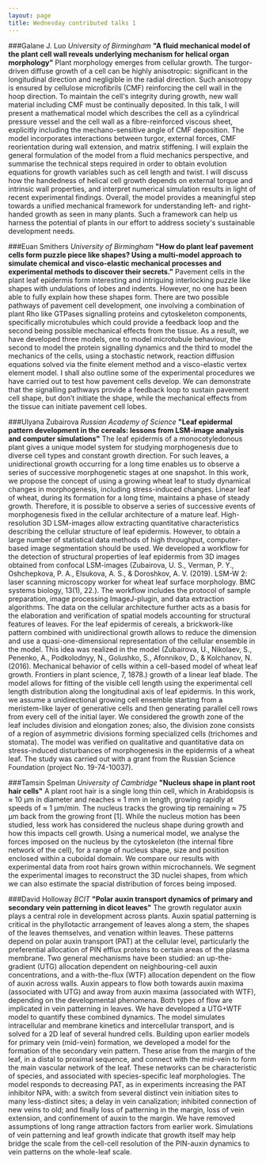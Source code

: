 ```yaml
---
layout: page
title: Wednesday contributed talks 1
---
```


###Galane J. Luo
*University of Birmingham*
**"A fluid mechanical model of the plant cell wall reveals underlying mechanism for helical organ morphology"**
Plant morphology emerges from cellular growth. The turgor-driven diffuse growth of a cell can be highly anisotropic: significant in the longitudinal direction and negligible in the radial direction. Such anisotropy is ensured by cellulose microfibrils (CMF) reinforcing the cell wall in the hoop direction. To maintain the cell's integrity during growth, new wall material including CMF must be continually deposited. In this talk, I will present a mathematical model which describes the cell as a cylindrical pressure vessel and the cell wall as a fibre-reinforced viscous sheet, explicitly including the mechano-sensitive angle of CMF deposition. The model incorporates interactions between turgor, external forces, CMF reorientation during wall extension, and matrix stiffening. I will explain the general formulation of the model from a fluid mechanics perspective, and summarise the technical steps required in order to obtain evolution equations for growth variables such as cell length and twist. I will discuss how the handedness of helical cell growth depends on external torque and intrinsic wall properties, and interpret numerical simulation results in light of recent experimental findings. Overall, the model provides a meaningful step towards a unified mechanical framework for understanding left- and right-handed growth as seen in many plants. Such a framework can help us harness the potential of plants in our effort to address society's sustainable development needs.


###Euan Smithers
*University of Birmingham*
**"How do plant leaf pavement cells form puzzle piece like shapes? Using a multi-model approach to simulate chemical and visco-elastic mechanical processes and experimental methods to discover their secrets."**
Pavement cells in the plant leaf epidermis form interesting and intriguing interlocking puzzle like shapes with undulations of lobes and indents. However, no one has been able to fully explain how these shapes form. There are two possible pathways of pavement cell development, one involving a combination of plant Rho like GTPases signalling proteins and cytoskeleton components, specifically microtubules which could provide a feedback loop and the second being possible mechanical effects from the tissue. As a result, we have developed three models, one to model microtubule behaviour, the second to model the protein signalling dynamics and the third to model the mechanics of the cells, using a stochastic network, reaction diffusion equations solved via the finite element method and a visco-elastic vertex element model. I shall also outline some of the experimental procedures we have carried out to test how pavement cells develop. We can demonstrate that the signalling pathways provide a feedback loop to sustain pavement cell shape, but don’t initiate the shape, while the mechanical effects from the tissue can initiate pavement cell lobes.


###Ulyana Zubairova
*Russian Academy of Science*
**"Leaf epidermal pattern development in the cereals: lessons from LSM-image analysis and computer simulations"**
The leaf epidermis of a monocotyledonous plant gives a unique model system for studying morphogenesis due to diverse cell types and constant growth direction. For such leaves, a unidirectional growth occurring for a long time enables us to observe a series of successive morphogenetic stages at one snapshot. In this work, we propose the concept of using a growing wheat leaf to study dynamical changes in morphogenesis, including stress-induced changes. Linear leaf of wheat, during its formation for a long time, maintains a phase of steady growth. Therefore, it is possible to observe a series of successive events of morphogenesis fixed in the cellular architecture of a mature leaf. High-resolution 3D LSM-images allow extracting quantitative characteristics describing the cellular structure of leaf epidermis. However, to obtain a large number of statistical data methods of high throughput, computer-based image segmentation should be used. We developed a workflow for the detection of structural properties of leaf epidermis from 3D images obtained from confocal LSM-images (Zubairova, U. S., Verman, P. Y., Oshchepkova, P. A., Elsukova, A. S., & Doroshkov, A. V. (2019). LSM-W 2: laser scanning microscopy worker for wheat leaf surface morphology. BMC systems biology, 13(1), 22.). The workflow includes the protocol of sample preparation, image processing ImageJ-plugin, and data extraction algorithms. The data on the cellular architecture further acts as a basis for the elaboration and verification of spatial models accounting for structural features of leaves. For the leaf epidermis of cereals, a brickwork-like pattern combined with unidirectional growth allows to reduce the dimension and use a quasi-one-dimensional representation of the cellular ensemble in the model. This idea was realized in the model (Zubairova, U., Nikolaev, S., Penenko, A., Podkolodnyy, N., Golushko, S., Afonnikov, D., & Kolchanov, N. (2016). Mechanical behavior of cells within a cell-based model of wheat leaf growth. Frontiers in plant science, 7, 1878.) growth of a linear leaf blade. The model allows for fitting of the visible cell length using the experimental cell length distribution along the longitudinal axis of leaf epidermis. In this work, we assume a unidirectional growing cell ensemble starting from a meristem-like layer of generative cells and then generating parallel cell rows from every cell of the initial layer. We considered the growth zone of the leaf includes division and elongation zones; also, the division zone consists of a region of asymmetric divisions forming specialized cells (trichomes and stomata). The model was verified on qualitative and quantitative data on stress-induced disturbances of morphogenesis in the epidermis of a wheat leaf. The study was carried out with a grant from the Russian Science Foundation (project No. 19-74-10037).


###Tamsin Spelman
*University of Cambridge*
**"Nucleus shape in plant root hair cells"**
A plant root hair is a single long thin cell, which in Arabidopsis is ≈ 10 μm in diameter and reaches ≈ 1 mm in length, growing rapidly at speeds of ≈ 1 μm/min. The nucleus tracks the growing tip remaining ≈ 75 μm back from the growing front [1]. While the nucleus motion has been studied, less work has considered the nucleus shape during growth and how this impacts cell growth. Using a numerical model, we analyse the forces imposed on the nucleus by the cytoskeleton (the internal fibre network of the cell), for a range of nucleus shape, size and position enclosed within a cuboidal domain. We compare our results with experimental data from root hairs grown within microchannels. We segment the experimental images to reconstruct the 3D nuclei shapes, from which we can also estimate the spacial distribution of forces being imposed.


###David Holloway
*BCIT*
**"Polar auxin transport dynamics of primary and secondary vein patterning in dicot leaves"**
The growth regulator auxin plays a central role in development across plants. Auxin spatial patterning is critical in the phyllotactic arrangement of leaves along a stem, the shapes of the leaves themselves, and venation within leaves. These patterns depend on polar auxin transport (PAT) at the cellular level, particularly the preferential allocation of PIN efflux proteins to certain areas of the plasma membrane. Two general mechanisms have been studied: an up-the-gradient (UTG) allocation dependent on neighbouring-cell auxin concentrations, and a with-the-flux (WTF) allocation dependent on the flow of auxin across walls. Auxin appears to flow both towards auxin maxima (associated with UTG) and away from auxin maxima (associated with WTF), depending on the developmental phenomena. Both types of flow are implicated in vein patterning in leaves. We have developed a UTG+WTF model to quantify these combined dynamics. The model simulates intracellular and membrane kinetics and intercellular transport, and is solved for a 2D leaf of several hundred cells. Building upon earlier models for primary vein (mid-vein) formation, we developed a model for the formation of the secondary vein pattern. These arise from the margin of the leaf, in a distal to proximal sequence, and connect with the mid-vein to form the main vascular network of the leaf. These networks can be characteristic of species, and associated with species-specific leaf morphologies. The model responds to decreasing PAT, as in experiments increasing the PAT inhibitor NPA, with: a switch from several distinct vein initiation sites to many less-distinct sites; a delay in vein canalization; inhibited connection of new veins to old; and finally loss of patterning in the margin, loss of vein extension, and confinement of auxin to the margin. We have removed assumptions of long range attraction factors from earlier work. Simulations of vein patterning and leaf growth indicate that growth itself may help bridge the scale from the cell-cell resolution of the PIN-auxin dynamics to vein patterns on the whole-leaf scale. 


